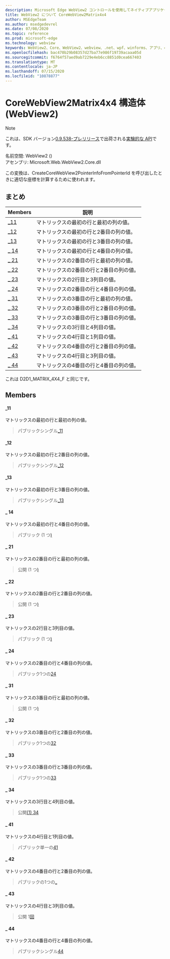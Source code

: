```yaml
---
description: Microsoft Edge WebView2 コントロールを使用してネイティブアプリケーションに web 技術 (HTML、CSS、JavaScript) を埋め込む
title: WebView2 について CoreWebView2Matrix4x4
author: MSEdgeTeam
ms.author: msedgedevrel
ms.date: 07/08/2020
ms.topic: reference
ms.prod: microsoft-edge
ms.technology: webview
keywords: WebView2、Core、WebView2、webview、.net、wpf、winforms、アプリ、edge、CoreWebView2、CoreWebView2Controller、browser control、edge html、Microsoft の WebView2。 CoreWebView2Matrix4x4。
ms.openlocfilehash: bac470b29b08357d27ba77e986f19739acaaa05d
ms.sourcegitcommit: f6764f57aed9ab7229e4eb6cc8851d0cea667403
ms.translationtype: MT
ms.contentlocale: ja-JP
ms.lasthandoff: 07/15/2020
ms.locfileid: "10878877"
---
```

# CoreWebView2Matrix4x4 構造体 (WebView2) 

> [!NOTE]
> これは、SDK バージョン[0.9.538-プレリリース](../../../releasenotes.md#09538)で出荷される[実験的な API](../../../concepts/versioning.md#experimental-apis)です。

名前空間: WebView2 () \
アセンブリ: Microsoft.Web.WebView2.Core.dll

この変換は、CreateCoreWebView2PointerInfoFromPointerId を呼び出したときに適切な座標を計算するために使われます。

## まとめ

 Members                        | 説明
--------------------------------|---------------------------------------------
[_11](#_11) | マトリックスの最初の行と最初の列の値。
[_12](#_12) | マトリックスの最初の行と2番目の列の値。
[_13](#_13) | マトリックスの最初の行と3番目の列の値。
[_ 14](#_14) | マトリックスの最初の行と4番目の列の値。
[_ 21](#_21) | マトリックスの2番目の行と最初の列の値。
[_ 22](#_22) | マトリックスの2番目の行と2番目の列の値。
[_ 23](#_23) | マトリックスの2行目と3列目の値。
[_ 24](#_24) | マトリックスの2番目の行と4番目の列の値。
[_ 31](#_31) | マトリックスの3番目の行と最初の列の値。
[_ 32](#_32) | マトリックスの3番目の行と2番目の列の値。
[_ 33](#_33) | マトリックスの3番目の行と3番目の列の値。
[_ 34](#_34) | マトリックスの3行目と4列目の値。
[_ 41](#_41) | マトリックスの4行目と1列目の値。
[_ 42](#_42) | マトリックスの4番目の行と2番目の列の値。
[_ 43](#_43) | マトリックスの4行目と3列目の値。
[_ 44](#_44) | マトリックスの4番目の行と4番目の列の値。

これは D2D1_MATRIX_4X4_F と同じです。

## Members

#### _11 

マトリックスの最初の行と最初の列の値。

> パブリックシングル[_11](#_11)

#### _12 

マトリックスの最初の行と2番目の列の値。

> パブリックシングル[_12](#_12)

#### _13 

マトリックスの最初の行と3番目の列の値。

> パブリックシングル[_13](#_13)

#### _ 14 

マトリックスの最初の行と4番目の列の値。

> パブリック (1 つ[)](#_14)

#### _ 21 

マトリックスの2番目の行と最初の列の値。

> 公開 (1 つ[)](#_21)

#### _ 22 

マトリックスの2番目の行と2番目の列の値。

> 公開 (1 つ[)](#_22)

#### _ 23 

マトリックスの2行目と3列目の値。

> パブリック (1 つ[)](#_23)

#### _ 24 

マトリックスの2番目の行と4番目の列の値。

> パブリック1つの[24](#_24)

#### _ 31 

マトリックスの3番目の行と最初の列の値。

> 公開 (1 つ[)](#_31)

#### _ 32 

マトリックスの3番目の行と2番目の列の値。

> パブリック1つの[32](#_32)

#### _ 33 

マトリックスの3番目の行と3番目の列の値。

> パブリック1つの[33](#_33)

#### _ 34 

マトリックスの3行目と4列目の値。

> 公開[(1) 34](#_34)

#### _ 41 

マトリックスの4行目と1列目の値。

> パブリック単一の[41](#_41)

#### _ 42 

マトリックスの4番目の行と2番目の列の値。

> パブリックの1つの[_](#_42)

#### _ 43 

マトリックスの4行目と3列目の値。

> 公開 1[回](#_43)

#### _ 44 

マトリックスの4番目の行と4番目の列の値。

> パブリックシングル[44](#_44)

